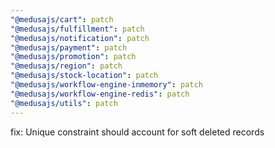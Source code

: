 ```yaml
---
"@medusajs/cart": patch
"@medusajs/fulfillment": patch
"@medusajs/notification": patch
"@medusajs/payment": patch
"@medusajs/promotion": patch
"@medusajs/region": patch
"@medusajs/stock-location": patch
"@medusajs/workflow-engine-inmemory": patch
"@medusajs/workflow-engine-redis": patch
"@medusajs/utils": patch
---
```


fix: Unique constraint should account for soft deleted records

